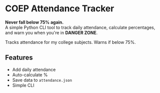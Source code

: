 # COEP Attendance Tracker  
**Never fall below 75% again.**  
A simple Python CLI tool to track daily attendance, calculate percentages, and warn you when you're in **DANGER ZONE**.

Tracks attendance for my college subjects. Warns if below 75%.

## Features
- Add daily attendance
- Auto-calculate %
- Save data to `attendance.json`
- Simple CLI